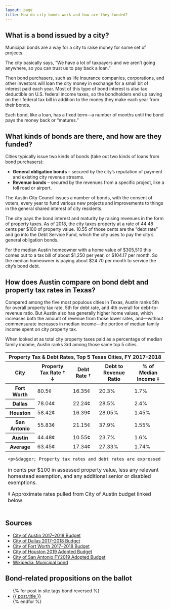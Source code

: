 ```yaml
---
layout: page
title: How do city bonds work and how are they funded?
---
```


## What is a bond issued by a city?

Municipal bonds are a way for a city to raise money for some set of projects.

The city basically says, “We have a lot of taxpayers and we aren’t going
anywhere, so you can trust us to pay back a loan.”

Then bond purchasers, such as life insurance companies, corporations, and other
investors will loan the city money in exchange for a small bit of interest paid
each year. Most of this type of bond interest is also tax deductible on U.S.
federal income taxes, so the bondholders end up saving on their federal tax bill
in addition to the money they make each year from their bonds.

Each bond, like a loan, has a fixed term—a number of months until the bond pays
the money back or “matures.”

## What kinds of bonds are there, and how are they funded?

Cities typically issue two kinds of bonds (take out two kinds of loans from bond
purchasers):

* **General obligation bonds** – secured by the city’s reputation of payment and
  existing city revenue streams.
* **Revenue bonds** – secured by the revenues from a specific project, like a
  toll road or airport.

The Austin City Council issues a number of bonds, with the consent of voters,
every year to fund various new projects and improvements to things in the
general shared interest of city residents.

The city pays the bond interest and maturity by raising revenues in the form of
property taxes. As of 2018, the city taxes property at a rate of 44.48 cents per
$100 of property value. 10.55 of those cents are the “debt rate” and go into the
Debt Service Fund, which the city uses to pay the city’s general obligation
bonds.

For the median Austin homeowner with a home value of $305,510 this comes out to
a tax bill of about $1,250 per year, or $104.17 per month. So the median
homeowner is paying about $24.70 per month to service the city’s bond debt.

## How does Austin compare on bond debt and property tax rates in Texas?

Compared among the five most populous cities in Texas, Austin ranks 5th for
overall property tax rate, 5th for debt rate, and 4th overall for
debt-to-revenue ratio. But Austin also has generally higher home values, which
increases both the amount of revenue from those lower rates, and—without
commensurate increases in median income—the portion of median family income
spent on city property tax.

When looked at as total city property taxes paid as a percentage of median
family income, Austin ranks 3rd among those same top 5 cities.

<table id="property-tax-and-debt-rates">
<thead class="highlight">
  <tr><th colspan="5">Property Tax &amp; Debt Rates, Top 5 Texas Cities, FY 2017–2018</th></tr>
  <tr>
    <th>City</th>
    <th>Property Tax Rate &dagger; &darr;</th>
    <th>Debt Rate &dagger;</th>
    <th>Debt to Revenue Ratio</th>
    <th>% of Median Income &Dagger;</th>
  </tr>
</thead>
<tbody>
  <tr>
    <th>Fort Worth</th>
    <td>80.5&cent;</td>
    <td>16.35&cent;</td>
    <td>20.3%</td>
    <td>1.7%</td>
  </tr>
  <tr>
    <th>Dallas</th>
    <td>78.04&cent;</td>
    <td>22.24&cent;</td>
    <td>28.5%</td>
    <td>2.4%</td>
  </tr>
  <tr>
    <th>Houston</th>
    <td>58.42&cent;</td>
    <td>16.39&cent;</td>
    <td>28.05%</td>
    <td>1.45%</td>
  </tr>
  <tr>
    <th>San Antonio</th>
    <td>55.83&cent;</td>
    <td>21.15&cent;</td>
    <td>37.9%</td>
    <td>1.55%</td>
  </tr>
  <tr>
    <th>Austin</th>
    <td>44.48&cent;</td>
    <td>10.55&cent;</td>
    <td>23.7%</td>
    <td>1.6%</td>
  </tr>
  <tr class="avg">
    <th>Average</th>
    <td>63.45&cent;</td>
    <td>17.34&cent;</td>
    <td>27.33%</td>
    <td>1.74%</td>
  </tr>
</tbody>
<tfoot class="minimize">
  <tr><td colspan="5">

    <p>&dagger; Property tax rates and debt rates are expressed
  in cents per $100 in assessed property value, less any relevant homestead
  exemption, and any additional senior or disabled exemptions.</p>
    <p>&Dagger; Approximate rates pulled from City of Austin
  budget linked below.</p>

  </td></tr>
</tfoot>
</table>

## Sources

* [City of Austin 2017–2018 Budget](https://assets.austintexas.gov/budget/17-18/downloads/volume_1.pdf)
* [City of Dallas 2017–2018 Budget](https://dallascityhall.com/departments/budget/financialtransparency/AnnualBudget/FY-2017-18-Adopted-Budget.pdf)
* [City of Fort Worth 2017–2018 Budget](http://fortworthtexas.gov/performance/budget/FY2018/pdf/FY2018-budget.pdf)
* [City of Houston 2019 Adopted Budget](https://www.houstontx.gov/budget/19budadopt/FY2019_Adopted_Budget.pdf)
* [City of San Antonio FY2019 Adopted Budget](https://www.sanantonio.gov/Portals/0/Files/budget/FY2019/Adopted-Budget-Document-Web-Version.pdf)
* [Wikipedia: Municipal bond](https://en.wikipedia.org/wiki/Municipal_bond)

## Bond-related propositions on the ballot

<ul>
{% for post in site.tags.bond reversed %}
  <li><a href="{{ post.url }}">{{ post.title }}</a></li>
{% endfor %}
</ul>
